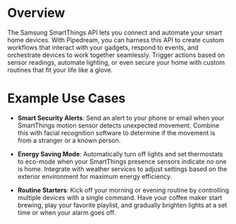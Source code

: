 # Overview

The Samsung SmartThings API lets you connect and automate your smart home devices. With Pipedream, you can harness this API to create custom workflows that interact with your gadgets, respond to events, and orchestrate devices to work together seamlessly. Trigger actions based on sensor readings, automate lighting, or even secure your home with custom routines that fit your life like a glove.

# Example Use Cases

- **Smart Security Alerts**: Send an alert to your phone or email when your SmartThings motion sensor detects unexpected movement. Combine this with facial recognition software to determine if the movement is from a stranger or a known person.

- **Energy Saving Mode**: Automatically turn off lights and set thermostats to eco-mode when your SmartThings presence sensors indicate no one is home. Integrate with weather services to adjust settings based on the exterior environment for maximum energy efficiency.

- **Routine Starters**: Kick off your morning or evening routine by controlling multiple devices with a single command. Have your coffee maker start brewing, play your favorite playlist, and gradually brighten lights at a set time or when your alarm goes off.
